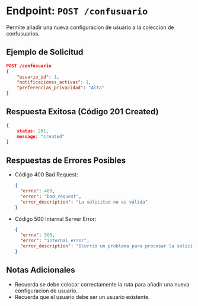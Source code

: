 <!-- Documentacion de un endpoint post que añade un nueva configuracion de usuario a la coleccion confusuarios -->

# Endpoint: `POST /confusuario`

Permite añadir una nueva configuracion de usuario a la coleccion de confusuarios.

## Ejemplo de Solicitud

```json
POST /confusuario
{
    "usuario_id": 1,
    "notificaciones_activas": 1,
    "preferencias_privacidad": "Alta"
}
```

## Respuesta Exitosa (Código 201 Created)

```json
{
    status: 201,
    message: "created"
}
```

## Respuestas de Errores Posibles

- Código 400 Bad Request:

  ```json
  {
    "errno": 400,
    "error": "bad_request",
    "error_description": "La solicitud no es válida"
  }
  ```

- Código 500 Internal Server Error:

  ```json
  {
    "errno": 500,
    "error": "internal_error",
    "error_description": "Ocurrió un problema para procesar la solicitud"
  }
  ```

## Notas Adicionales

- Recuerda se debe colocar correctamente la ruta para añadir una nueva configuracion de usuario.
- Recuerda que el usuario debe ser un usuario existente.
